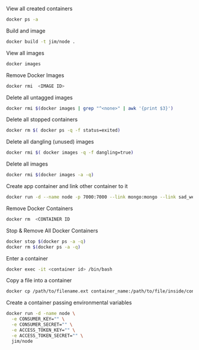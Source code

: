 View all created containers
```bash
docker ps -a
```
Build and image
```bash
docker build -t jim/node .
```
View all images
```bash
docker images
```
Remove Docker Images
```bash
docker rmi  <IMAGE ID>
```
Delete all untagged images
```bash
docker rmi $(docker images | grep "^<none>" | awk '{print $3}')
```
Delete all stopped containers
```bash
docker rm $( docker ps -q -f status=exited)
```
Delete all dangling (unused) images
```bash
docker rmi $( docker images -q -f dangling=true)
```
Delete all images
```bash
docker rmi $(docker images -a -q)
```
Create app container and link other container to it
```bash
docker run -d --name node -p 7000:7000 --link mongo:mongo --link sad_wescoff:redis jim/node
```
Remove Docker Containers
```bash
docker rm  <CONTAINER ID
```
Stop & Remove All Docker Containers
```bash
docker stop $(docker ps -a -q)
docker rm $(docker ps -a -q)
```
Enter a container
```bash
docker exec -it <container id> /bin/bash
```
Copy a file into a container
```bash
docker cp /path/to/filename.ext container_name:/path/to/file/inside/container/filename.ext
```
Create a container passing environmental variables
```bash
docker run -d -name node \
  -e CONSUMER_KEY="" \
  -e CONSUMER_SECRET="" \
  -e ACCESS_TOKEN_KEY="" \
  -e ACCESS_TOKEN_SECRET="" \
  jim/node
```